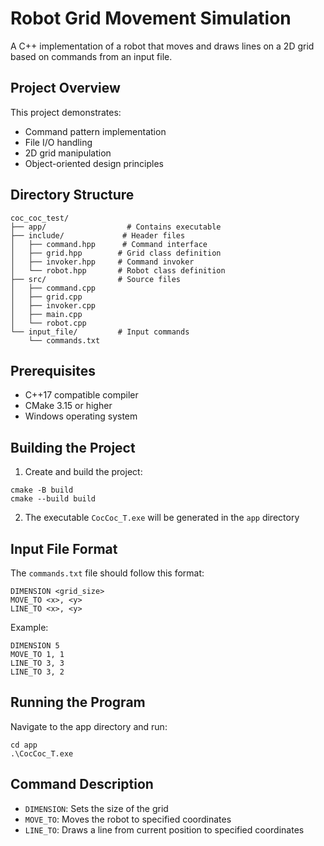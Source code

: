 # Robot Grid Movement Simulation

A C++ implementation of a robot that moves and draws lines on a 2D grid based on commands from an input file.

## Project Overview

This project demonstrates:
- Command pattern implementation
- File I/O handling
- 2D grid manipulation
- Object-oriented design principles

## Directory Structure

```
coc_coc_test/
├── app/                  # Contains executable
├── include/             # Header files
│   ├── command.hpp      # Command interface
│   ├── grid.hpp        # Grid class definition
│   ├── invoker.hpp     # Command invoker
│   └── robot.hpp       # Robot class definition
├── src/                # Source files
│   ├── command.cpp
│   ├── grid.cpp
│   ├── invoker.cpp
│   ├── main.cpp
│   └── robot.cpp
└── input_file/         # Input commands
    └── commands.txt
```

## Prerequisites

- C++17 compatible compiler
- CMake 3.15 or higher
- Windows operating system

## Building the Project

1. Create and build the project:
```batch
cmake -B build
cmake --build build
```

2. The executable `CocCoc_T.exe` will be generated in the `app` directory

## Input File Format

The `commands.txt` file should follow this format:
```
DIMENSION <grid_size>
MOVE_TO <x>, <y>
LINE_TO <x>, <y>
```

Example:
```
DIMENSION 5
MOVE_TO 1, 1
LINE_TO 3, 3
LINE_TO 3, 2
```

## Running the Program

Navigate to the app directory and run:
```batch
cd app
.\CocCoc_T.exe
```

## Command Description

- `DIMENSION`: Sets the size of the grid
- `MOVE_TO`: Moves the robot to specified coordinates
- `LINE_TO`: Draws a line from current position to specified coordinates